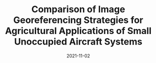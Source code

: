 ---
title: "Comparison of Image Georeferencing Strategies for Agricultural Applications of Small Unoccupied Aircraft Systems"
collection: publications
date: 2021-11-02
permalink: /publication/2021-Georeference-Comparison
venue: 'The Plant Phenome Journal'
paperurl: 'https://emmanuelgonz.github.io/files/2021-Georeference-Comparison.pdf'
link: 'https://doi.org/10.1002/ppj2.20026'
citation: 'Pugh, N. A., Thorp, K. R., <b>Gonzalez, E. M.</b>, Elshikha, D. E. M., and Pauli, D. (2021). Comparison of image georeferencing strategies for agricultural applications of small unoccupied aircraft systems. The Plant Phenome Journal 4, e20026. doi: 10.1002/PPJ2.20026. [Impact Factor 4.8]'
---